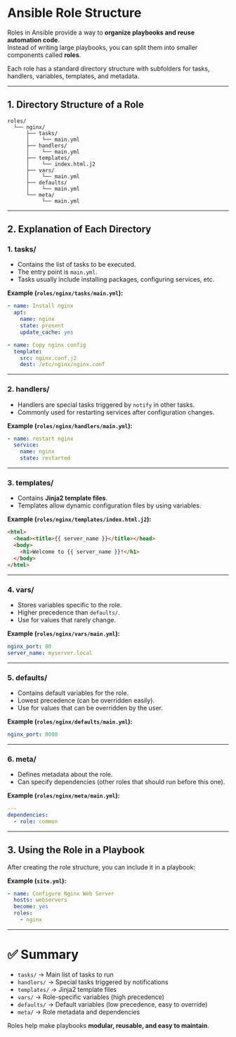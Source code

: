 # Ansible Role Structure

Roles in Ansible provide a way to **organize playbooks and reuse automation code**.  
Instead of writing large playbooks, you can split them into smaller components called **roles**.  

Each role has a standard directory structure with subfolders for tasks, handlers, variables, templates, and metadata.

---

## 1. Directory Structure of a Role

```
roles/
  └── nginx/
      ├── tasks/
      │    └── main.yml
      ├── handlers/
      │    └── main.yml
      ├── templates/
      │    └── index.html.j2
      ├── vars/
      │    └── main.yml
      ├── defaults/
      │    └── main.yml
      └── meta/
           └── main.yml
```

---

## 2. Explanation of Each Directory

### **1. tasks/**
- Contains the list of tasks to be executed.  
- The entry point is `main.yml`.  
- Tasks usually include installing packages, configuring services, etc.  

**Example (`roles/nginx/tasks/main.yml`):**
```yaml
- name: Install nginx
  apt:
    name: nginx
    state: present
    update_cache: yes

- name: Copy nginx config
  template:
    src: nginx.conf.j2
    dest: /etc/nginx/nginx.conf
```

---

### **2. handlers/**
- Handlers are special tasks triggered by `notify` in other tasks.  
- Commonly used for restarting services after configuration changes.  

**Example (`roles/nginx/handlers/main.yml`):**
```yaml
- name: restart nginx
  service:
    name: nginx
    state: restarted
```

---

### **3. templates/**
- Contains **Jinja2 template files**.  
- Templates allow dynamic configuration files by using variables.  

**Example (`roles/nginx/templates/index.html.j2`):**
```html
<html>
  <head><title>{{ server_name }}</title></head>
  <body>
    <h1>Welcome to {{ server_name }}!</h1>
  </body>
</html>
```

---

### **4. vars/**
- Stores variables specific to the role.  
- Higher precedence than `defaults/`.  
- Use for values that rarely change.  

**Example (`roles/nginx/vars/main.yml`):**
```yaml
nginx_port: 80
server_name: myserver.local
```

---

### **5. defaults/**
- Contains default variables for the role.  
- Lowest precedence (can be overridden easily).  
- Use for values that can be overridden by the user.  

**Example (`roles/nginx/defaults/main.yml`):**
```yaml
nginx_port: 8080
```

---

### **6. meta/**
- Defines metadata about the role.  
- Can specify dependencies (other roles that should run before this one).  

**Example (`roles/nginx/meta/main.yml`):**
```yaml
---
dependencies:
  - role: common
```

---

## 3. Using the Role in a Playbook

After creating the role structure, you can include it in a playbook:

**Example (`site.yml`):**
```yaml
- name: Configure Nginx Web Server
  hosts: webservers
  become: yes
  roles:
    - nginx
```

---

# ✅ Summary

- `tasks/` → Main list of tasks to run  
- `handlers/` → Special tasks triggered by notifications  
- `templates/` → Jinja2 template files  
- `vars/` → Role-specific variables (high precedence)  
- `defaults/` → Default variables (low precedence, easy to override)  
- `meta/` → Role metadata and dependencies  

Roles help make playbooks **modular, reusable, and easy to maintain**.
